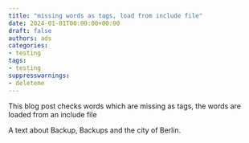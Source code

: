 ```yaml
---
title: "missing words as tags, load from include file"
date: 2024-01-01T00:00:00+00:00
draft: false
authors: ads
categories:
- testing
tags:
- testing
suppresswarnings:
- deleteme
---
```


This blog post checks words which are missing as tags, the words are loaded from an include file

A text about Backup, Backups and the city of Berlin.
